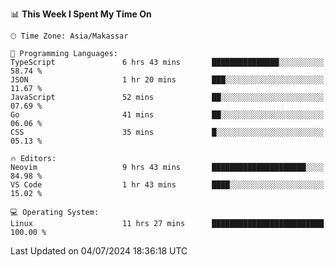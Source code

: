 <!--START_SECTION:waka-->
📊 **This Week I Spent My Time On** 

```text
🕑︎ Time Zone: Asia/Makassar

💬 Programming Languages: 
TypeScript               6 hrs 43 mins       ███████████████░░░░░░░░░░   58.74 % 
JSON                     1 hr 20 mins        ███░░░░░░░░░░░░░░░░░░░░░░   11.67 % 
JavaScript               52 mins             ██░░░░░░░░░░░░░░░░░░░░░░░   07.69 % 
Go                       41 mins             ██░░░░░░░░░░░░░░░░░░░░░░░   06.06 % 
CSS                      35 mins             █░░░░░░░░░░░░░░░░░░░░░░░░   05.13 % 

🔥 Editors: 
Neovim                   9 hrs 43 mins       █████████████████████░░░░   84.98 % 
VS Code                  1 hr 43 mins        ████░░░░░░░░░░░░░░░░░░░░░   15.02 % 

💻 Operating System: 
Linux                    11 hrs 27 mins      █████████████████████████   100.00 % 
```


 Last Updated on 04/07/2024 18:36:18 UTC
<!--END_SECTION:waka-->

